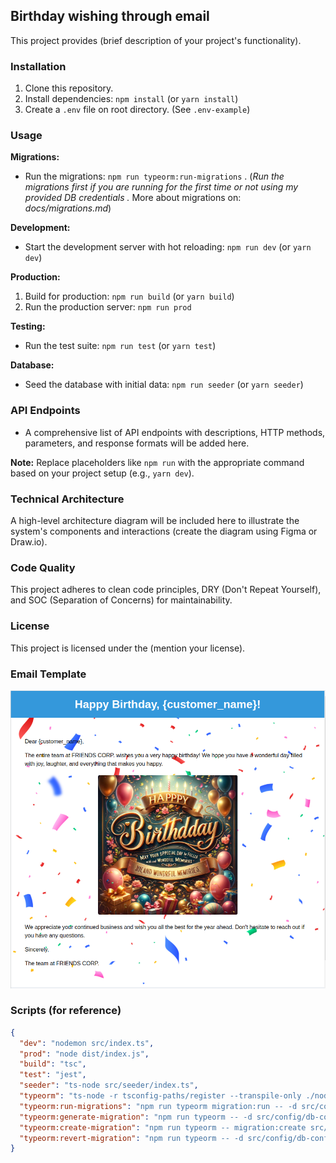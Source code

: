 ## Birthday wishing through email

This project provides (brief description of your project's functionality).

### Installation

1. Clone this repository.
2. Install dependencies: `npm install` (or `yarn install`)
3. Create a `.env` file on root directory. (See `.env-example`)

### Usage

**Migrations:**

- Run the migrations: `npm run typeorm:run-migrations` . (_Run the migrations first if you are running for the first time or not using my provided DB credentials ._ More about migrations on: _docs/migrations.md_)

**Development:**

- Start the development server with hot reloading: `npm run dev` (or `yarn dev`)

**Production:**

1. Build for production: `npm run build` (or `yarn build`)
2. Run the production server: `npm run prod`

**Testing:**

- Run the test suite: `npm run test` (or `yarn test`)

**Database:**

- Seed the database with initial data: `npm run seeder` (or `yarn seeder`)

### API Endpoints

- A comprehensive list of API endpoints with descriptions, HTTP methods, parameters, and response formats will be added here.

**Note:** Replace placeholders like `npm run` with the appropriate command based on your project setup (e.g., `yarn dev`).

### Technical Architecture

A high-level architecture diagram will be included here to illustrate the system's components and interactions (create the diagram using Figma or Draw.io).

### Code Quality

This project adheres to clean code principles, DRY (Don't Repeat Yourself), and SOC (Separation of Concerns) for maintainability.

### License

This project is licensed under the (mention your license).

### Email Template

[![Birthday Email Template](/assets/images/birthday-email-template.png "Birthday Email Template ")](https://drive.google.com/file/d/1TEGLMonQq7qgCPfRcIa05KcA3V0KXIhl/view?usp=drive_link)

### Scripts (for reference)

```json
{
  "dev": "nodemon src/index.ts",
  "prod": "node dist/index.js",
  "build": "tsc",
  "test": "jest",
  "seeder": "ts-node src/seeder/index.ts",
  "typeorm": "ts-node -r tsconfig-paths/register --transpile-only ./node_modules/typeorm/cli.js",
  "typeorm:run-migrations": "npm run typeorm migration:run -- -d src/config/db-config.ts",
  "typeorm:generate-migration": "npm run typeorm -- -d src/config/db-config.ts migration:generate src/migrations/$npm_config_name",
  "typeorm:create-migration": "npm run typeorm -- migration:create src/migrations/$npm_config_name",
  "typeorm:revert-migration": "npm run typeorm -- -d src/config/db-config.ts migration:revert"
}
```
